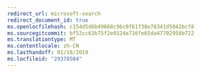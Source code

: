 ```yaml
---
redirect_url: microsoft-search
redirect_document_id: true
ms.openlocfilehash: c154d5d6b49668c96c0f61f38e78341d5042bcf8
ms.sourcegitcommit: bf52cc63b75f2e0324a716fe65da47702956b722
ms.translationtype: MT
ms.contentlocale: zh-CN
ms.lasthandoff: 01/18/2019
ms.locfileid: "29378504"
---
```

